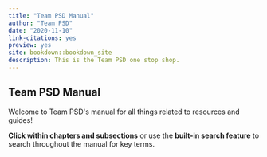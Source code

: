 ```yaml
---
title: "Team PSD Manual"
author: "Team PSD"
date: "2020-11-10"
link-citations: yes
preview: yes
site: bookdown::bookdown_site
description: This is the Team PSD one stop shop.
---
```


## Team PSD Manual

Welcome to Team PSD's manual for all things related to resources and guides!

**Click within chapters and subsections** or use the **built-in search feature** to search throughout the manual for key terms.
